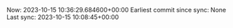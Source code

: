 Now: 2023-10-15 10:36:29.684600+00:00 Earliest commit since sync: None Last sync: 2023-10-15 10:08:45+00:00
